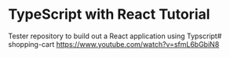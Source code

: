 # TypeScript with React Tutorial

Tester repository to build out a React application using Typscript# shopping-cart
https://www.youtube.com/watch?v=sfmL6bGbiN8
